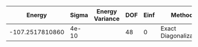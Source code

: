 | Energy          | Sigma | Energy Variance | DOF | Einf | Method                | Reference |
|-----------------|-------|-----------------|-----|------|-----------------------|-----------|
| -107.2517810860 | 4e-10 |                 | 48  | 0    | Exact Diagonalization | [paper](https://journals.aps.org/pre/abstract/10.1103/PhysRevE.98.033309) |
